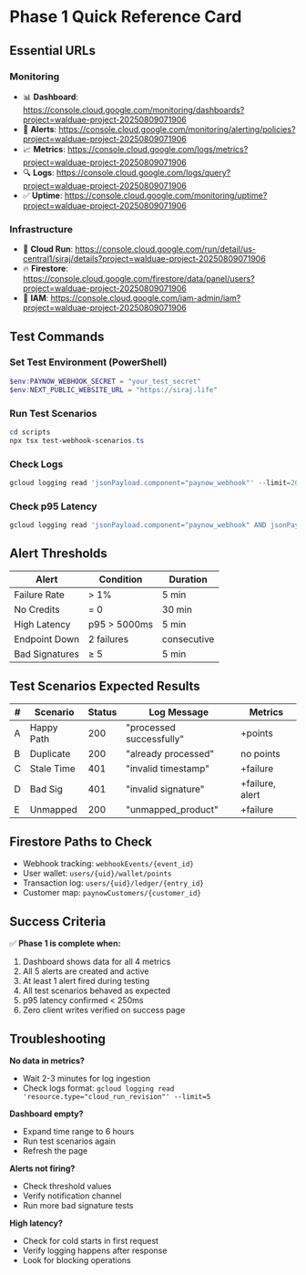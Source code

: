 # Phase 1 Quick Reference Card

## Essential URLs

### Monitoring
- 📊 **Dashboard**: https://console.cloud.google.com/monitoring/dashboards?project=walduae-project-20250809071906
- 🚨 **Alerts**: https://console.cloud.google.com/monitoring/alerting/policies?project=walduae-project-20250809071906
- 📈 **Metrics**: https://console.cloud.google.com/logs/metrics?project=walduae-project-20250809071906
- 🔍 **Logs**: https://console.cloud.google.com/logs/query?project=walduae-project-20250809071906
- ✅ **Uptime**: https://console.cloud.google.com/monitoring/uptime?project=walduae-project-20250809071906

### Infrastructure
- 🏃 **Cloud Run**: https://console.cloud.google.com/run/detail/us-central1/siraj/details?project=walduae-project-20250809071906
- 🔥 **Firestore**: https://console.cloud.google.com/firestore/data/panel/users?project=walduae-project-20250809071906
- 👤 **IAM**: https://console.cloud.google.com/iam-admin/iam?project=walduae-project-20250809071906

## Test Commands

### Set Test Environment (PowerShell)
```powershell
$env:PAYNOW_WEBHOOK_SECRET = "your_test_secret"
$env:NEXT_PUBLIC_WEBSITE_URL = "https://siraj.life"
```

### Run Test Scenarios
```powershell
cd scripts
npx tsx test-webhook-scenarios.ts
```

### Check Logs
```powershell
gcloud logging read 'jsonPayload.component="paynow_webhook"' --limit=20 --format=json
```

### Check p95 Latency
```powershell
gcloud logging read 'jsonPayload.component="paynow_webhook" AND jsonPayload.processing_ms>0' --format="value(jsonPayload.processing_ms)" --limit=100 | Sort-Object {[int]$_} | Select-Object -Last 5
```

## Alert Thresholds

| Alert | Condition | Duration |
|-------|-----------|----------|
| Failure Rate | > 1% | 5 min |
| No Credits | = 0 | 30 min |
| High Latency | p95 > 5000ms | 5 min |
| Endpoint Down | 2 failures | consecutive |
| Bad Signatures | ≥ 5 | 5 min |

## Test Scenarios Expected Results

| # | Scenario | Status | Log Message | Metrics |
|---|----------|--------|-------------|---------|
| A | Happy Path | 200 | "processed successfully" | +points |
| B | Duplicate | 200 | "already processed" | no points |
| C | Stale Time | 401 | "invalid timestamp" | +failure |
| D | Bad Sig | 401 | "invalid signature" | +failure, alert |
| E | Unmapped | 200 | "unmapped_product" | +failure |

## Firestore Paths to Check

- Webhook tracking: `webhookEvents/{event_id}`
- User wallet: `users/{uid}/wallet/points`
- Transaction log: `users/{uid}/ledger/{entry_id}`
- Customer map: `paynowCustomers/{customer_id}`

## Success Criteria

✅ **Phase 1 is complete when:**
1. Dashboard shows data for all 4 metrics
2. All 5 alerts are created and active
3. At least 1 alert fired during testing
4. All test scenarios behaved as expected
5. p95 latency confirmed < 250ms
6. Zero client writes verified on success page

## Troubleshooting

**No data in metrics?**
- Wait 2-3 minutes for log ingestion
- Check logs format: `gcloud logging read 'resource.type="cloud_run_revision"' --limit=5`

**Dashboard empty?**
- Expand time range to 6 hours
- Run test scenarios again
- Refresh the page

**Alerts not firing?**
- Check threshold values
- Verify notification channel
- Run more bad signature tests

**High latency?**
- Check for cold starts in first request
- Verify logging happens after response
- Look for blocking operations

